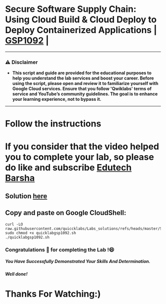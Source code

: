 #  Secure Software Supply Chain: Using Cloud Build & Cloud Deploy to Deploy Containerized Applications | [GSP1092](https://www.cloudskillsboost.google/focuses/50453?parent=catalog) |

---
### ⚠️ Disclaimer
- **This script and guide are provided for  the educational purposes to help you understand the lab services and boost your career. Before using the script, please open and review it to familiarize yourself with Google Cloud services. Ensure that you follow 'Qwiklabs' terms of service and YouTube’s community guidelines. The goal is to enhance your learning experience, not to bypass it.**
---

# Follow the instructions

# If you consider that the video helped you to complete your lab, so please do like and subscribe [Edutech Barsha](https://www.youtube.com/@edutechbarsha)
## Solution [here](https://youtu.be/i-1Vc_cnY0c)

## Copy and paste on Google CloudShell:
```
curl -LO raw.githubusercontent.com/quiccklabs/Labs_solutions/refs/heads/master/Secure%20Software%20Supply%20Chain%20Using%20Cloud%20Build%20%26%20Cloud%20Deploy%20to%20Deploy%20Containerized%20Applications/quicklabgsp1092.sh
sudo chmod +x quicklabgsp1092.sh
./quicklabgsp1092.sh
```
### Congratulations 🎉 for completing the Lab !😄

##### *You Have Successfully Demonstrated Your Skills And Determination.*

#### *Well done!*

# Thanks For Watching:)
